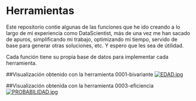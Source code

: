 # Herramientas
Este repositorio contie algunas de las funciones que he ido creando a lo largo de mi experiencia como DataScientist, más de una vez me han sacado de apuros,
simplificando mi trabajo, optimizando mi tiempo, servido de base para generar otras soluciones, etc. Y espero que les sea de útilidad.

Cada función tiene su propia base de datos para implementar cada herramienta.


##Visualización obtenido con la herramienta 0001-bivariante
[![EDAD.jpg](https://i.postimg.cc/QtK20Y8v/EDAD.jpg)](https://postimg.cc/hzgZGr70)

##Visualización obtenida con la herramienta 0003-eficiencia
[![PROBABILIDAD.jpg](https://i.postimg.cc/prNg7Qyr/PROBABILIDAD.jpg)](https://postimg.cc/qhLb63sH)
